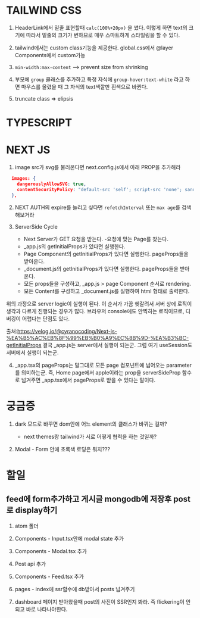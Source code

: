 # TAILWIND CSS

1. HeaderLink에서 밑줄 표현할때 `calc(100%+20px)` 을 썼다. 이렇게 하면 text의 크기에 따라서 밑줄의 크기가 변하므로 매우 스마트하게 스타일링을 할 수 있다.

2. tailwind에서는 custom class기능을 제공한다. global.css에서 @layer Components에서 custom가능

3. `min-width:max-content` --> prevent size from shrinking

4. 부모에 `group` 클래스를 추가하고 특정 자식에 `group-hover:text-white` 라고 하면 마우스를 올렸을 때 그 자식의 text색깔만 흰색으로 바뀐다.

5. truncate class => elipsis

# TYPESCRIPT

# NEXT JS

1. image src가 svg를 불러온다면 next.config.js에서 아래 PROP을 추가해라

```JSON
  images: {
    dangerouslyAllowSVG: true,
    contentSecurityPolicy: "default-src 'self'; script-src 'none'; sandbox;",
  },
```

2. NEXT AUTH의 expire를 늘리고 싶다면 `refetchInterval` 또는 `max age`를 검색해보거라

3. ServerSide Cycle
   - Next Server가 GET 요청을 받는다. -요청에 맞는 Page를 찾는다.
   - \_app.js의 getInitialProps가 있다면 실행한다.
   - Page Component의 getInitialProps가 있다면 실행한다. pageProps들을 받아온다.
   - \_document.js의 getInitialProps가 있다면 실행한다. pageProps들을 받아온다.
   - 모든 props들을 구성하고, \_app.js > page Component 순서로 rendering.
   - 모든 Content를 구성하고 \_document.js를 실행하여 html 형태로 출력한다.

위의 과정으로 server logic이 실행이 된다. 이 순서가 가끔 헷갈려서 서버 상에 로직이 생각과 다르게 진행되는 경우가 많다. 브라우저 console에도 안찍히는 로직이므로, 디버깅이 어렵다는 단점도 있다.

출처:https://velog.io/@cyranocoding/Next-js-%EA%B5%AC%EB%8F%99%EB%B0%A9%EC%8B%9D-%EA%B3%BC-getInitialProps
결국 \_app.js는 server에서 실행이 되는군. 그럼 여기 useSession도 서버에서 실행이 되는군.

4. \_app.tsx의 pageProps는 말그대로 모든 page 컴포넌트에 넘어오는 parameter를 의미하는군. 즉, Home page에서 apple이라는 prop을 serverSideProp 함수로 넘겨주면 \_app.tsx에서 pageProps로 받을 수 있다는 말이다.

# 궁금증

1. dark 모드로 바꾸면 dom안에 어느 element의 클래스가 바뀌는 걸까?

   - next themes랑 tailwind가 서로 어떻게 협력을 하는 것일까?

2. Modal - Form 안에 초록색 로딩은 뭐지???

# 할일

## feed에 form추가하고 게시글 mongodb에 저장후 post로 display하기

1. atom 폴더

2. Components - Input.tsx안에 modal state 추가

3. Components - Modal.tsx 추가

4. Post api 추가

5. Components - Feed.tsx 추가

6. pages - index에 ssr함수에 db받아서 posts 넘겨주기

7. dashboard 페이지 받아왔을때 post의 사진이 SSR인지 봐라. 즉 flickering이 안되고 바로 나타나야한다.
